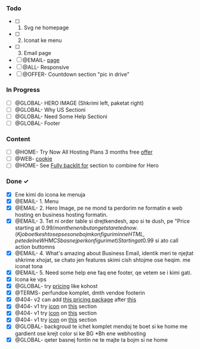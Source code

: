 ### Todo

- [ ] 1. Svg ne homepage
- [ ] 2. Iconat ke menu
- [ ] 3. Email page
- [ ] @EMAIL- [page](https://fidahost.supersite2.myorderbox.com/business-email)
- [ ] @ALL- Responsive
- [ ] @OFFER- Countdown section "pic in drive"

### In Progress

- [ ] @GLOBAL- HERO IMAGE (Shkrimi left, paketat right)
- [ ] @GLOBAL- Why US Sectioni
- [ ] @GLOBAL- Need Some Help Sectioni
- [ ] @GLOBAL- Footer

### Content

- [ ] @HOME- Try Now  All Hosting Plans 3 months free [offer](https://prnt.sc/5LELs2t0jZe-)
- [ ] @WEB- [cookie](https://prnt.sc/9_hUWMDizl71)
- [ ] @HOME- See [Fully backlit for](https://www.zsa.io/moonlander/) section to combine for Hero

### Done ✓

- [x] Ene kimi do icona ke menuja
- [x] @EMAIL- 1. Menu
- [x] @EMAIL- 2. Hero Image, pe ne mond ta perdorim ne formatin e web hosting en business hosting formatin.
- [x] @EMAIL- 3. Tet ni order table si drejtkendesh, apo si te dush, pe "Price starting at $0.99/month ene ni buton get stareted now. (Kjo boet keshto sepse son e bojm konfigurimin ne HTML, pe te del ne WHMCS basnej per konfigurimet)  Starting at 0.99$ si ato call action buttomns
- [x] @EMAIL- 4. What's amazing about Business Email, identik meri te njejtat shkrime xhojat, se chato jen features skimi cish shtojme ose heqim. me iconat tona
- [x] @EMAIL- 5. Need some help ene faq ene footer, qe vetem se i kimi gati.
- [x] Icona ke vps
- [x] @GLOBAL- try [pricing](https://prnt.sc/-PjyCi3UMu0B) like kohost
- [x] @TERMS- perfundoe komplet, dmth vendoe footerin
- [x] @404- v2 can add [this pricing package](https://prnt.sc/yhpBpbINdyWO) after [this](https://prnt.sc/O08NzSvctetx)
- [x] @404- v1 try [icon](https://thenounproject.com/icon/404-2157366) on [this](https://prnt.sc/2EuqzyMy0_32) section
- [x] @404- v1 try [icon](https://thenounproject.com/icon/404-2157358/) on [this](https://prnt.sc/2EuqzyMy0_32) section
- [x] @404- v1 try [icon](https://thenounproject.com/icon/404-2099077/) on [this](https://prnt.sc/2EuqzyMy0_32) section
- [x] @GLOBAL- backgroud te ichet komplet mendoj te boet si ke home me gardient ose krejt color si ke BG \*Bh ene webhosting
- [x] @GLOBAL- qeter basnej fontin ne te majte ta bojm si ne home
